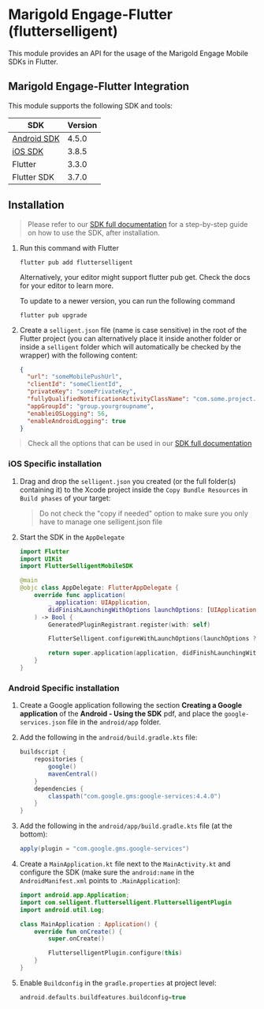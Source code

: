 # Marigold Engage-Flutter (flutterselligent)

This module provides an API for the usage of the Marigold Engage Mobile SDKs in Flutter.

## Marigold Engage-Flutter Integration

This module supports the following SDK and tools:

| SDK                                                                            | Version |
| ------------------------------------------------------------------------------ |---------|
| [Android SDK](https://github.com/SelligentMarketingCloud/MobileSDK-Android)    | 4.5.0   |
| [iOS SDK](https://github.com/SelligentMarketingCloud/MobileSDK-iOS)            | 3.8.5   |
| Flutter                                                                        | 3.3.0   |
| Flutter SDK                                                                    | 3.7.0   |

## Installation

> Please refer to our [SDK full documentation](documentation/#flutter--using-the-sdk) for a step-by-step guide on how to use the SDK, after installation.

1. Run this command with Flutter

   ```shell
   flutter pub add flutterselligent
   ```

    Alternatively, your editor might support flutter pub get. Check the docs for your editor to learn more.

    To update to a newer version, you can run the following command

    ```shell
    flutter pub upgrade
    ```

2. Create a `selligent.json` file (name is case sensitive) in the root of the Flutter project (you can alternatively place it inside another folder or inside a `selligent` folder which will automatically be checked by the wrapper) with the following content:

   ```json
   {
     "url": "someMobilePushUrl",
     "clientId": "someClientId",
     "privateKey": "somePrivateKey",
     "fullyQualifiedNotificationActivityClassName": "com.some.project.MainActivity",
     "appGroupId": "group.yourgroupname",
     "enableiOSLogging": 56,
     "enableAndroidLogging": true
   }
   ```

> Check all the options that can be used in our [SDK full documentation](documentation/#working-with-the-selligentjson)

### iOS Specific installation

1. Drag and drop the `selligent.json` you created (or the full folder(s) containing it) to the Xcode project inside the `Copy Bundle Resources` in `Build phases` of your target:

    > Do not check the "copy if needed" option to make sure you only have to manage one selligent.json file

2. Start the SDK in the `AppDelegate`

    ```swift
    import Flutter
    import UIKit
    import FlutterSelligentMobileSDK

    @main
    @objc class AppDelegate: FlutterAppDelegate {
        override func application(
            _ application: UIApplication,
            didFinishLaunchingWithOptions launchOptions: [UIApplication.LaunchOptionsKey: Any]?
        ) -> Bool {
            GeneratedPluginRegistrant.register(with: self)

            FlutterSelligent.configureWithLaunchOptions(launchOptions ?? [:])

            return super.application(application, didFinishLaunchingWithOptions: launchOptions)
        }
    }
    ```

### Android Specific installation

1. Create a Google application following the section **Creating a Google application** of the **Android - Using the SDK** pdf, and place the `google-services.json` file in the `android/app` folder.

2. Add the following in the `android/build.gradle.kts` file:

    ```groovy
    buildscript {
        repositories {
            google()
            mavenCentral()
        }
        dependencies {
            classpath("com.google.gms:google-services:4.4.0")
        }
    }
    ```

3. Add the following in the `android/app/build.gradle.kts` file (at the bottom):

   ```groovy
   apply(plugin = "com.google.gms.google-services")
   ```

4. Create a `MainApplication.kt` file next to the `MainActivity.kt` and configure the SDK (make sure the `android:name` in the `AndroidManifest.xml` points to `.MainApplication`):

    ```kotlin
    import android.app.Application;
    import com.selligent.flutterselligent.FlutterselligentPlugin
    import android.util.Log;

    class MainApplication : Application() {
        override fun onCreate() {
            super.onCreate()

            FlutterselligentPlugin.configure(this)
        }
    }
    ```

5. Enable `Buildconfig` in the `gradle.properties` at project level:

    ```groovy
    android.defaults.buildfeatures.buildconfig=true
    ```
